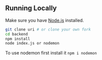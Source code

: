 ## Running Locally

Make sure you have [Node.js](http://nodejs.org/) installed.

```sh
git clone uri # or clone your own fork
cd backend
npm install
node index.js or nodemon
```

To use nodemon first install it
`npm i nodemon`
